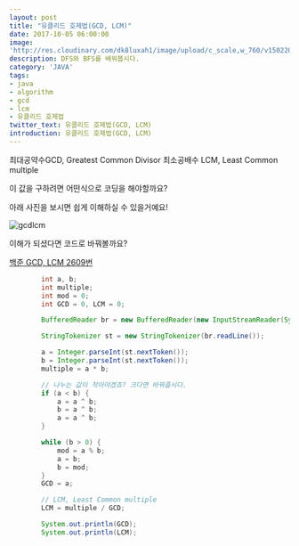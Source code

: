 ```yaml
---
layout: post
title: "유클리드 호제법(GCD, LCM)"
date: 2017-10-05 06:00:00
image:
'http://res.cloudinary.com/dk8luxah1/image/upload/c_scale,w_760/v1502208952/algorithm.jpg'
description: DFS와 BFS를 배워봅시다.
category: 'JAVA'
tags:
- java
- algorithm
- gcd
- lcm
- 유클리드 호제법
twitter_text: 유클리드 호제법(GCD, LCM)
introduction: 유클리드 호제법(GCD, LCM)
---
```


최대공약수GCD, Greatest Common Divisor 최소공배수 LCM, Least Common multiple

이 값을 구하려면 어떤식으로 코딩을 해야할까요?

아래 사진을 보시면 쉽게 이해하실 수 있을거예요!

![gcdlcm](http://res.cloudinary.com/dk8luxah1/image/upload/v1507302402/gcdlcm.jpg)

이해가 되셨다면 코드로 바꿔볼까요?

[백준 GCD, LCM 2609번](https://www.acmicpc.net/problem/2609)


```java
		int a, b;
		int multiple;
		int mod = 0;
		int GCD = 0, LCM = 0;

		BufferedReader br = new BufferedReader(new InputStreamReader(System.in));

		StringTokenizer st = new StringTokenizer(br.readLine());

		a = Integer.parseInt(st.nextToken());
		b = Integer.parseInt(st.nextToken());
		multiple = a * b;

		// 나누는 값이 작아야겠죠? 크다면 바꿔줍시다.
		if (a < b) {
			a = a ^ b;
			b = a ^ b;
			a = a ^ b;
		}

		while (b > 0) {
			mod = a % b;
			a = b;
			b = mod;
		}
		GCD = a;

		// LCM, Least Common multiple
		LCM = multiple / GCD;

		System.out.println(GCD);
		System.out.println(LCM);
```





















